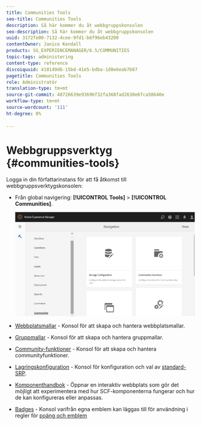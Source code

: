 ```yaml
---
title: Communities Tools
seo-title: Communities Tools
description: Så här kommer du åt webbgruppskonsolen
seo-description: Så här kommer du åt webbgruppskonsolen
uuid: 3172fe00-7132-4cee-9fd1-b6f96eb43200
contentOwner: Janice Kendall
products: SG_EXPERIENCEMANAGER/6.5/COMMUNITIES
topic-tags: administering
content-type: reference
discoiquuid: 410149d6-15bd-41e5-bdba-1d8e6eab7b87
pagetitle: Communities Tools
role: Administratör
translation-type: tm+mt
source-git-commit: 48726639e93696f32fa368fad2630e6fca50640e
workflow-type: tm+mt
source-wordcount: '111'
ht-degree: 0%

---
```



# Webbgruppsverktyg {#communities-tools}

Logga in din författarinstans för att få åtkomst till webbgruppsverktygskonsolen:

* Från global navigering: **[!UICONTROL Tools]** > **[!UICONTROL Communities]**.

   ![communities](assets/communities-home.png)

* [Webbplatsmallar](sites.md)  - Konsol för att skapa och hantera webbplatsmallar.

* [Gruppmallar](tools-groups.md)  - Konsol för att skapa och hantera gruppmallar.

* [Community-funktioner](functions.md)  - Konsol för att skapa och hantera communityfunktioner.

* [Lagringskonfiguration](srp-config.md)  - Konsol för konfiguration och val av  [standard-SRP](working-with-srp.md).

* [Komponenthandbok](components-guide.md)  - Öppnar en interaktiv webbplats som gör det möjligt att experimentera med hur SCF-komponenterna fungerar och hur de kan konfigureras eller anpassas.

* [Badges](badges.md) - Konsol varifrån egna emblem kan läggas till för användning i regler för  [poäng och emblem](implementing-scoring.md)

